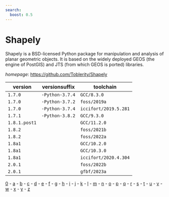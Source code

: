 ```yaml
---
search:
  boost: 0.5
---
```

# Shapely

Shapely is a BSD-licensed Python package for manipulation and analysis of planar geometric objects. It is based on the widely deployed GEOS (the engine of PostGIS) and JTS (from which GEOS is ported) libraries.

*homepage*: <https://github.com/Toblerity/Shapely>

version | versionsuffix | toolchain
--------|---------------|----------
``1.7.0`` | ``-Python-3.7.4`` | ``GCC/8.3.0``
``1.7.0`` | ``-Python-3.7.2`` | ``foss/2019a``
``1.7.0`` | ``-Python-3.7.4`` | ``iccifort/2019.5.281``
``1.7.1`` | ``-Python-3.8.2`` | ``GCC/9.3.0``
``1.8.1.post1`` |  | ``GCC/11.2.0``
``1.8.2`` |  | ``foss/2021b``
``1.8.2`` |  | ``foss/2022a``
``1.8a1`` |  | ``GCC/10.2.0``
``1.8a1`` |  | ``GCC/10.3.0``
``1.8a1`` |  | ``iccifort/2020.4.304``
``2.0.1`` |  | ``foss/2022b``
``2.0.1`` |  | ``gfbf/2023a``

[0](../0/index.md) - [a](../a/index.md) - [b](../b/index.md) - [c](../c/index.md) - [d](../d/index.md) - [e](../e/index.md) - [f](../f/index.md) - [g](../g/index.md) - [h](../h/index.md) - [i](../i/index.md) - [j](../j/index.md) - [k](../k/index.md) - [l](../l/index.md) - [m](../m/index.md) - [n](../n/index.md) - [o](../o/index.md) - [p](../p/index.md) - [q](../q/index.md) - [r](../r/index.md) - [s](../s/index.md) - [t](../t/index.md) - [u](../u/index.md) - [v](../v/index.md) - [w](../w/index.md) - [x](../x/index.md) - [y](../y/index.md) - [z](../z/index.md)


